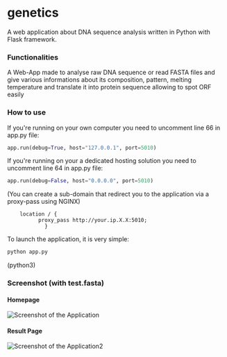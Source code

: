 # genetics
A web application about DNA sequence analysis written in Python with Flask framework.

### Functionalities
A Web-App made to analyse raw DNA sequence or read FASTA files and give various informations about its composition, pattern, melting temperature and translate it into protein sequence allowing to spot ORF easily

### How to use
If you're running on your own computer you need to uncomment line 66 in app.py file:
```python
app.run(debug=True, host="127.0.0.1", port=5010)
```

If you're running on your a dedicated hosting solution you need to uncomment line 64 in app.py file:
```python
app.run(debug=False, host="0.0.0.0", port=5010)
```
(You can create a sub-domain that redirect you to the application via a proxy-pass using NGINX)
```nginx
    location / {
          proxy_pass http://your.ip.X.X:5010;
            }
```

To launch the application, it is very simple:
```bash
python app.py
```
(python3)



### Screenshot (with test.fasta)

#### Homepage
![Screenshot of the Application](https://i.imgur.com/hOzxmfJ.png)


#### Result Page
![Screenshot of the Application2](https://i.imgur.com/uzgX0Ro.png)
